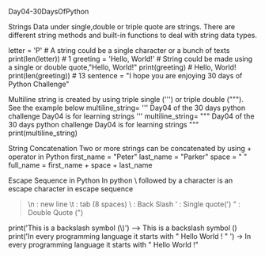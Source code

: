 Day04-30DaysOfPython 

Strings 
Data under single,double or triple quote are strings. There are different string methods and built-in functions to deal with string data types.

letter = 'P'                # A string could be a single character or a bunch of texts
print(len(letter))          # 1
greeting = 'Hello, World!'  # String could be made using a single or double quote,"Hello, World!"
print(greeting)             # Hello, World!
print(len(greeting))        # 13
sentence = "I hope you are enjoying 30 days of Python Challenge"

Multiline string is created by using triple single (''') or triple double ("""). See the example below 
multiline_string= ''' Day04 of the 30 days python challenge
                      Day04 is for learning strings '''
multiline_string= """ Day04 of the 30 days python challenge
                      Day04 is for learning strings """
print(multiline_string)

String Concatenation 
Two or more strings can be concatenated by using + operator in Python 
first_name = "Peter"
last_name = "Parker"
space = " "
full_name = first_name + space + last_name

Escape Sequence in Python 
In python \ followed by a character is an escape character in escape sequence 
> \n : new line
> \t : tab (8 spaces)
> \\ : Back Slash
> \' : Single quote(')
> \" : Double Quote (")

print('This is a backslash symbol (\\)') --> This is a backslash symbol (\)
print('In every programming language it starts with \" Hello World ! \" ') -> In every programming language it starts with " Hello World !" 

























